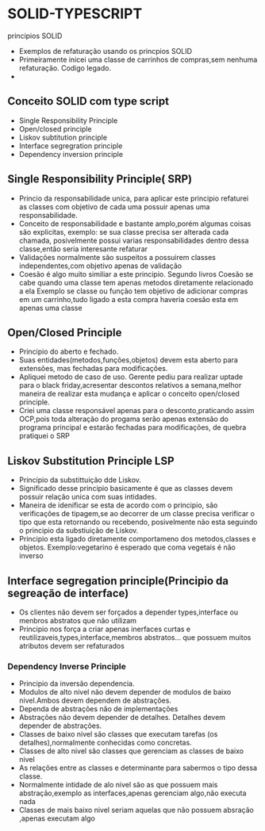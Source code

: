 # SOLID-TYPESCRIPT
principios SOLID
- Exemplos de refaturação usando os princpios SOLID
- Primeiramente inicei uma classe de carrinhos de compras,sem nenhuma refaturação. Codigo legado.
- 
## Conceito SOLID com type script
- Single Responsibility Principle
- Open/closed principle
- Liskov subtitution principle
- Interface segregration principle
- Dependency inversion principle


## Single Responsibility Principle( SRP)
-  Princio da responsabilidade unica, para aplicar este principio refaturei as classes com objetivo de cada uma possuir apenas uma responsabilidade.
- Conceito de responsabilidade e bastante amplo,porém algumas coisas são explicitas, exemplo: se sua classe precisa ser alterada cada chamada,
posivelmente possui varias responsabilidades dentro dessa classe,então seria interesante refaturar
- Validações normalmente são suspeitos a possuirem classes independentes,com objetivo apenas de validação
- Coesão é algo muito similiar a este principio. Segundo livros Coesão se cabe quando uma classe tem apenas metodos diretamente relacionado a ela 
Exemplo se  classe ou função tem objetivo de  adicionar compras em um carrinho,tudo ligado a esta compra haveria coesão esta em apenas uma classe


## Open/Closed Principle
- Principio do aberto e fechado.
- Suas entidades(metodos,funções,objetos) devem esta aberto para extensões, mas fechadas para modificações.
- Apliquei metodo de caso de uso. Gerente pediu para realizar uptade para o black friday,acresentar descontos relativos a semana,melhor maneira de realizar
esta mudança e aplicar o conceito open/closed principle.
- Criei uma classe responsável apenas para o desconto,praticando assim OCP,pois toda alteração do progama serão apenas extensão  do programa principal e
estarão fechadas para modificações, de quebra pratiquei o SRP


## Liskov Substitution Principle LSP
- Principio da substittuição dde Liskov. 
- Significado desse principio basicamente é que as classes devem possuir relação unica com suas intidades.
- Maneira de idenificar se esta de acordo com o principio, são verificações de tipagem,se ao decorrer de um classe precisa verificar o tipo que esta retornando ou recebendo, posivelmente não esta seguindo o principio da substiuição de Liskov.  
- Principio esta ligado diretamente  comportameno dos metodos,classes e objetos. Exemplo:vegetarino é esperado que  coma vegetais é não inverso 

## Interface segregation principle(Principio da segreação de interface)
- Os clientes não devem ser forçados a depender types,interface ou menbros abstratos que não utilizam
- Principio nos força a criar apenas inerfaces curtas e reutilizaveis,types,interface,membros abstratos... que possuem muitos atributos devem ser refaturados 

### Dependency Inverse Principle
- Principio da inversão dependencia. 
- Modulos de alto nivel não devem depender de modulos de baixo nivel.Ambos devem dependem de abstrações.
- Dependa de abstrações não de implementações
- Abstrações não devem depender de detalhes. Detalhes devem depender de abstrações.
- Classes de baixo nivel são classes que executam tarefas (os detalhes),normalmente conhecidas como concretas.
- Classes de alto nivel são classes que gerenciam as classes de baixo nivel
- As relações entre as classes e determinante para sabermos o tipo dessa classe.
- Normalmente intidade de alo nivel são as que possuem mais abstração,exemplo as interfaces,apenas gerenciam algo,não executa nada
- Classes de mais baixo nivel seriam aquelas que não possuem absração ,apenas executam algo
 

